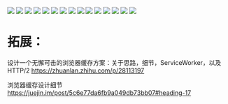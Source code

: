 ![](https://github.com/13189449986/img-src/4985324?raw=true)
![](https://upload-images.jianshu.io/upload_images/4985324-34010a4b64e4d516.png?imageMogr2/auto-orient/strip%7CimageView2/2/w/1240)
![](https://github.com/13189449986/img-src/4985324?raw=true)
![](https://upload-images.jianshu.io/upload_images/4985324-8f205486d739d48e.png?imageMogr2/auto-orient/strip%7CimageView2/2/w/1240)
![](https://github.com/13189449986/img-src/4985324?raw=true)
![](https://upload-images.jianshu.io/upload_images/4985324-339fa467fcca93d7.png?imageMogr2/auto-orient/strip%7CimageView2/2/w/1240)
![](https://github.com/13189449986/img-src/4985324?raw=true)
![](https://upload-images.jianshu.io/upload_images/4985324-c4a1fcc7a17752ad.png?imageMogr2/auto-orient/strip%7CimageView2/2/w/1240)
![](https://github.com/13189449986/img-src/4985324?raw=true)
![](https://upload-images.jianshu.io/upload_images/4985324-2d0cc1e6b8e0e328.png?imageMogr2/auto-orient/strip%7CimageView2/2/w/1240)
![](https://github.com/13189449986/img-src/4985324?raw=true)
![](https://upload-images.jianshu.io/upload_images/4985324-286f692ebab89b83.png?imageMogr2/auto-orient/strip%7CimageView2/2/w/1240)
![](https://github.com/13189449986/img-src/4985324?raw=true)
![](https://upload-images.jianshu.io/upload_images/4985324-5124707c62a5f05f.png?imageMogr2/auto-orient/strip%7CimageView2/2/w/1240)
![](https://github.com/13189449986/img-src/4985324?raw=true)

# 拓展：

设计一个无懈可击的浏览器缓存方案：关于思路，细节，ServiceWorker，以及 HTTP/2
https://zhuanlan.zhihu.com/p/28113197

浏览器缓存设计细节
https://juejin.im/post/5c6e77da6fb9a049db73bb07#heading-17
